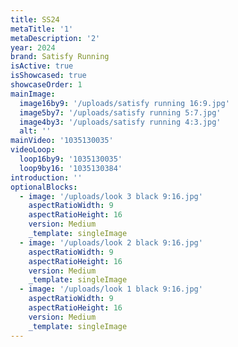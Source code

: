 ```yaml
---
title: SS24
metaTitle: '1'
metaDescription: '2'
year: 2024
brand: Satisfy Running
isActive: true
isShowcased: true
showcaseOrder: 1
mainImage:
  image16by9: '/uploads/satisfy running 16:9.jpg'
  image5by7: '/uploads/satisfy running 5:7.jpg'
  image4by3: '/uploads/satisfy running 4:3.jpg'
  alt: ''
mainVideo: '1035130035'
videoLoop:
  loop16by9: '1035130035'
  loop9by16: '1035130384'
introduction: ''
optionalBlocks:
  - image: '/uploads/look 3 black 9:16.jpg'
    aspectRatioWidth: 9
    aspectRatioHeight: 16
    version: Medium
    _template: singleImage
  - image: '/uploads/look 2 black 9:16.jpg'
    aspectRatioWidth: 9
    aspectRatioHeight: 16
    version: Medium
    _template: singleImage
  - image: '/uploads/look 1 black 9:16.jpg'
    aspectRatioWidth: 9
    aspectRatioHeight: 16
    version: Medium
    _template: singleImage
---
```


